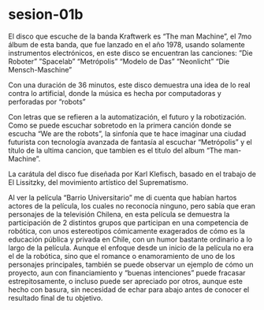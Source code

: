 # sesion-01b

El disco que escuche de la banda Kraftwerk es “The man Machine”, el 7mo álbum de esta banda, que fue lanzado en el año 1978, usando solamente instrumentos electrónicos, en este disco se encuentran las canciones:
”Die Roboter” 
”Spacelab” 
“Metrópolis” 
“Modelo de Das” 
“Neonlicht” 
“Die Mensch-Maschine” 

Con una duración de 36 minutos, este disco demuestra una idea de lo real contra lo artificial, donde la música es hecha por computadoras y perforadas por “robots”

Con letras que se refieren a la automatización, el futuro y la robotización. 
Como se puede escuchar sobretodo en la primera canción donde se escucha “We are the robots”, la sinfonía que te hace imaginar una ciudad futurista con tecnología avanzada de fantasía al escuchar “Metrópolis” y el título de la ultima cancion, que tambien es el titulo del album “The man-Machine”.

La carátula del disco fue diseñada por Karl Klefisch, basado en el trabajo de El Lissitzky, del movimiento artístico del Suprematismo.


Al ver la película “Barrio Universitario” me di cuenta que habían hartos actores de la película, los cuales no reconocía ninguno, pero sabía que eran personajes de la televisión Chilena, en esta película se demuestra la participación de 2 distintos grupos que participan en una competencia de robótica, con unos estereotipos cómicamente exagerados de cómo es la educación pública y privada en Chile, con un humor bastante ordinario a lo largo de la película. Aunque el enfoque desde un inicio de la película no era el de la robótica, sino que el romance o enamoramiento de uno de los personajes principales, también se puede observar un ejemplo de cómo un proyecto, aun con financiamiento y “buenas intenciones” puede fracasar estrepitosamente, o incluso puede ser apreciado por otros, aunque este hecho con basura, sin necesidad de echar para abajo antes de conocer el resultado final de tu objetivo.
